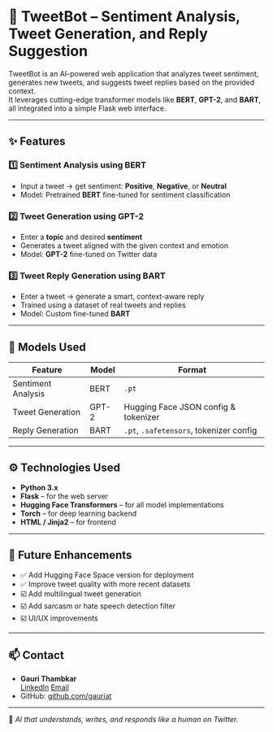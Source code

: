 # 🤖 TweetBot – Sentiment Analysis, Tweet Generation, and Reply Suggestion

TweetBot is an AI-powered web application that analyzes tweet sentiment, generates new tweets, and suggests tweet replies based on the provided context.  
It leverages cutting-edge transformer models like **BERT**, **GPT-2**, and **BART**, all integrated into a simple Flask web interface.

---

## ✨ Features

### 1️⃣ Sentiment Analysis using BERT
- Input a tweet → get sentiment: **Positive**, **Negative**, or **Neutral**
- Model: Pretrained **BERT** fine-tuned for sentiment classification

### 2️⃣ Tweet Generation using GPT-2
- Enter a **topic** and desired **sentiment**
- Generates a tweet aligned with the given context and emotion
- Model: **GPT-2** fine-tuned on Twitter data

### 3️⃣ Tweet Reply Generation using BART
- Enter a tweet → generate a smart, context-aware reply
- Trained using a dataset of real tweets and replies
- Model: Custom fine-tuned **BART**

---

## 🧠 Models Used

| Feature               | Model    | Format           |
|-----------------------|----------|------------------|
| Sentiment Analysis    | BERT     | `.pt`            |
| Tweet Generation      | GPT-2    | Hugging Face JSON config & tokenizer |
| Reply Generation      | BART     | `.pt`, `.safetensors`, tokenizer config |


---



## ⚙️ Technologies Used

- **Python 3.x**
- **Flask** – for the web server
- **Hugging Face Transformers** – for all model implementations
- **Torch** – for deep learning backend
- **HTML / Jinja2** – for frontend

---

## 🚧 Future Enhancements

- ✅ Add Hugging Face Space version for deployment  
- ✅ Improve tweet quality with more recent datasets  
- ☑️ Add multilingual tweet generation  
- ☑️ Add sarcasm or hate speech detection filter  
- ☑️ UI/UX improvements

---

## 📫 Contact

- **Gauri Thambkar**  
  [LinkedIn](https://www.linkedin.com/in/gauri-thambkar-6b616126a/)
  [Email](mailto:gaurithambkar@gmail.com)  
- GitHub: [github.com/gauriat]((https://github.com/gauriat))

---

🚀 *AI that understands, writes, and responds like a human on Twitter.*
